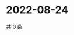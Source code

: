 # 2022-08-24

共 0 条

<!-- BEGIN WEIBO -->
<!-- 最后更新时间 Wed Aug 24 2022 01:19:17 GMT+0800 (China Standard Time) -->

<!-- END WEIBO -->
